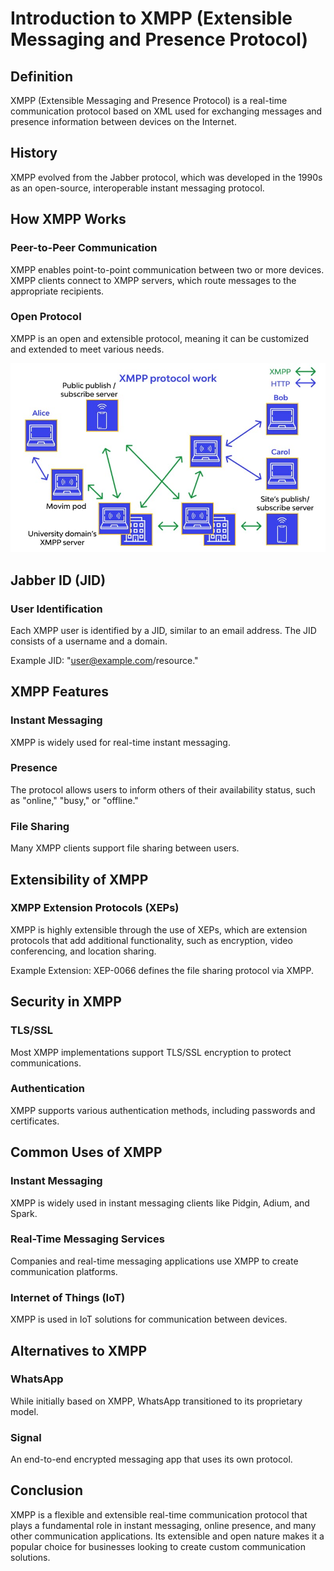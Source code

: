 # Introduction to XMPP (Extensible Messaging and Presence Protocol)

## Definition

XMPP (Extensible Messaging and Presence Protocol) is a real-time communication protocol based on XML used for exchanging messages and presence information between devices on the Internet.

## History

XMPP evolved from the Jabber protocol, which was developed in the 1990s as an open-source, interoperable instant messaging protocol.

## How XMPP Works

### Peer-to-Peer Communication

XMPP enables point-to-point communication between two or more devices. XMPP clients connect to XMPP servers, which route messages to the appropriate recipients.

### Open Protocol

XMPP is an open and extensible protocol, meaning it can be customized and extended to meet various needs.

<div>
<img src="img/xm.jpg"/>
</div>

## Jabber ID (JID)

### User Identification

Each XMPP user is identified by a JID, similar to an email address. The JID consists of a username and a domain.

Example JID: "user@example.com/resource."

## XMPP Features

### Instant Messaging

XMPP is widely used for real-time instant messaging.

### Presence

The protocol allows users to inform others of their availability status, such as "online," "busy," or "offline."

### File Sharing

Many XMPP clients support file sharing between users.

## Extensibility of XMPP

### XMPP Extension Protocols (XEPs)

XMPP is highly extensible through the use of XEPs, which are extension protocols that add additional functionality, such as encryption, video conferencing, and location sharing.

Example Extension: XEP-0066 defines the file sharing protocol via XMPP.

## Security in XMPP

### TLS/SSL

Most XMPP implementations support TLS/SSL encryption to protect communications.

### Authentication

XMPP supports various authentication methods, including passwords and certificates.

## Common Uses of XMPP

### Instant Messaging

XMPP is widely used in instant messaging clients like Pidgin, Adium, and Spark.

### Real-Time Messaging Services

Companies and real-time messaging applications use XMPP to create communication platforms.

### Internet of Things (IoT)

XMPP is used in IoT solutions for communication between devices.

## Alternatives to XMPP

### WhatsApp

While initially based on XMPP, WhatsApp transitioned to its proprietary model.

### Signal

An end-to-end encrypted messaging app that uses its own protocol.

## Conclusion

XMPP is a flexible and extensible real-time communication protocol that plays a fundamental role in instant messaging, online presence, and many other communication applications. Its extensible and open nature makes it a popular choice for businesses looking to create custom communication solutions.
